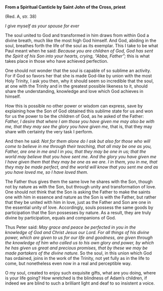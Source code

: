 

**From a Spiritual Canticle by Saint John of the Cross, priest**

(Red. A, str. 38)

_I give myself as your spouse for ever_

The soul united to God and transformed in him draws from within God a divine breath, much like the most high God himself. And God, abiding in the soul, breathes forth the life of the soul as its exemplar. This I take to be what Paul meant when he said: _Because you are children of God, God has sent the Spirit of his Son into your hearts, crying, “Abba, Father”;_ this is what takes place in those who have achieved perfection.

One should not wonder that the soul is capable of so sublime an activity. For if God so favors her that she is made God-like by union with the most Holy Trinity, I ask you then, why it should seem so incredible that the soul, at one with the Trinity and in the greatest possible likeness to it, should share the understanding, knowledge and love which God achieves in himself.

How this is possible no other power or wisdom can express, save by explaining how the Son of God obtained this sublime state for us and won for us the power to be the children of God, as he asked of the Father: _Father, I desire that where I am those you have given me may also be with me, that they may see the glory you have given me,_ that is, that they may share with certainty the very task I perform.

And then he said: _Not for them alone do I ask but also for those who will come to believe in me through their teaching, that all may be one as you, Father, are one in me and I in you, that they may be one in us; that the world may believe that you have sent me. And the glory you have given me I have given them that they may be one as we are. I in them, you in me, that they may be made perfect, and the world will know that you sent me and as you have loved me, so I have loved them._

The Father thus gives them the same love he shares with the Son, though not by nature as with the Son, but through unity and transformation of love. One should not think that the Son is asking the Father to make the saints one with him in essence and nature as the Son is with the Father, but rather that they be united with him in love, just as the Father and Son are one in the essential unity of love. Accordingly, souls possess the same goods by participation that the Son possesses by nature. As a result, they are truly divine by participation, equals and companions of God.

Thus Peter said: _May grace and peace be perfected in you in the knowledge of God and Christ Jesus our Lord. For all things of his divine power, which are given to us for our life and goodness, are given through the knowledge of him who called us to his own glory and power, by which he has given us great and precious promises, that by these we may be made partakers of the divine nature._ So the soul, in this union which God has ordained, joins in the work of the Trinity, not yet fully as in the life to come, but nonetheless even now in a real and perceptible way.

O my soul, created to enjoy such exquisite gifts, what are you doing, where is your life going? How wretched is the blindness of Adam’s children, if indeed we are blind to such a brilliant light and deaf to so insistent a voice.

